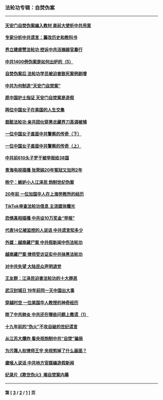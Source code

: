 ### 法轮功专辑：自焚伪案
---
#### [天安门自焚伪案编入教材 美前大使析中共用意](../../pages/nf5562/n13791932.md?08210430) 
#### [专家分析中共谎言：纂改历史和教科书](../../pages/nf5562/n13781542.md?08210430) 
#### [界立建盛赞法轮功 控诉中共活摘器官暴行](../../pages/nf5562/n13781971.md?08210430) 
#### [中共1400例伪案是如何出炉的（5）](../../pages/nf5562/n13226831.md?08210430) 
#### [自焚伪案后 法轮功学员被迫害致死案例剧增](../../pages/nf5562/n13190600.md?08210430) 
#### [中共为何制造“天安门自焚案”](../../pages/nf5562/n13183270.md?08210430) 
#### [原中国护士指证 天安门自焚案是造假](../../pages/nf5562/n13172289.md?08210430) 
#### [两位中国女子在美国的人生交集](../../pages/nf5562/n13156138.md?08210430) 
#### [栽赃法轮功 亲共团伙穿黑衣藏界刀高调被捕](../../pages/nf5562/n13073780.md?08210430) 
#### [一位中国女子直面中共警察的传奇（下）](../../pages/nf5562/n12989706.md?08210430) 
#### [一位中国女子直面中共警察的传奇（上）](../../pages/nf5562/n12985072.md?08210430) 
#### [中共前610头子罗干被举报给38国](../../pages/nf5562/n12975419.md?08210430) 
#### [青海电视插播 张荣娟20年冤狱又加刑2年](../../pages/nf5562/n12738166.md?08210430) 
#### [杨宁：嫉妒小人江泽民 炮制世纪伪案](../../pages/nf5562/n12724108.md?08210430) 
#### [20年前 一位加国华人在上海劳教所的经历](../../pages/nf5562/n12707932.md?08210430) 
#### [TikTok审查法轮功信息 主流媒体曝光](../../pages/nf5562/n12362336.md?08210430) 
#### [恐惧真相插播 中共设10万奖金“举报”](../../pages/nf5562/n12306396.md?08210430) 
#### [代表14亿被监控的人说话 中共谎言知多少](../../pages/nf5562/n12297484.md?08210430) 
#### [外媒：越南藏尸案 中共假新闻中伤法轮功](../../pages/nf5562/n12264411.md?08210430) 
#### [越南藏尸案 律师受访证实中共抹黑法轮功](../../pages/nf5562/n12261878.md?08210430) 
#### [对中共失望 大陆民众声明退党](../../pages/nf5562/n12187315.md?08210430) 
#### [王友群：江泽民迫害法轮功的十大罪恶](../../pages/nf5562/n12169074.md?08210430) 
#### [武汉封城日 19年前同一天中国出大事](../../pages/nf5562/n12150901.md?08210430) 
#### [穿越时空  一位美国华人教授的神奇经历](../../pages/nf5562/n12097460.md?08210430) 
#### [除了中共肺炎 中共还在哪些问题上撒谎（1）](../../pages/nf5562/n11955770.md?08210430) 
#### [十九年前的“伪火”不攻自破的世纪谎言](../../pages/nf5562/n11813238.md?08210430) 
#### [从江苏大爆炸 看央视炮制中共“自焚”骗局](../../pages/nf5562/n11140275.md?08210430) 
#### [为污蔑人权律师王宇 央视剪掉了什么画面？](../../pages/nf5562/n11130142.md?08210430) 
#### [聋哑人说话 中共地方官媒编造假新闻](../../pages/nf5562/n11006067.md?08210430) 
#### [纪录片《欺世伪火》揭自焚案内幕](../../pages/nf5562/n11002664.md?08210430) 

---
#### 第 [ [3](./3.md?08210430) / [2](./2.md?08210430) / [1](./1.md?08210430) ] 页
